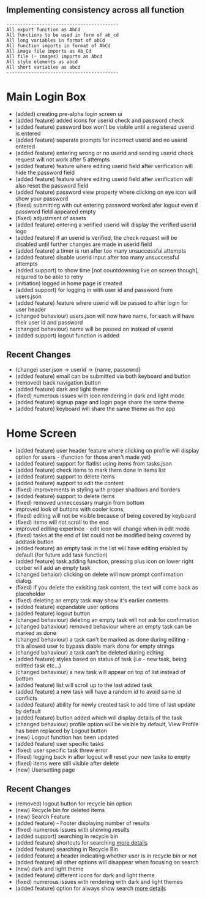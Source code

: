 ## Implementing consistency across all function
```
-----------------------------------------
All export function as AbCd              
All functions to be used in form of ab_cd
All long variables in format of abCd     
All function imports in format of AbCd   
All image file imports as Ab_Cd          
All file (- images) imports as Abcd      
All style elements as abcd                
All short variables as abcd              
-----------------------------------------
```

# Main Login Box
- (added) creating pre-alpha login screen ui
- (added feature) added icons for userid check and password check
- (added feature) password box won't be visible until a registered userid is entered
- (added feature) seperate prompts for incorrect userid and no userid entered
- (added feature) entering wrong or no userid and sending userid check request will not work after 5 attempts
- (added feature) feature where editing userid field after verification will hide the password field
- (added feature) feature where editing userid field after verification will also reset the password field
- (added feature) password view property where clicking on eye icon will show your password
- (fixed) submitting with out entering password worked afer logout even if password field appeared empty
- (fixed) adjustment of assets
- (added feature) entering a verified userid will display the verified userid logo
- (added feature) if an userid is verified, the check request will be disabled until further changes are made in userid field
- (added feature) a timer is run after too many unsuccessful attempts
- (added feature) disable userid input after too many unsuccessful attempts
- (added support) to show time [not countdowning live on screen though], required to be able to retry
- (initiation) logged in home page is created
- (added support) for logging in with user id and password from users.json
- (added feature) feature where userid will be passed to after login for user header
- (changed behaviour) users.json will now have name, for each will have their user id and password
- (changed behaviour) name will be passed on instead of userid
- (added support) logout function is added

## Recent Changes
- (change) user.json -> userid -> {name, passowrd}
- (added feature) email can be submitted via both keyboard and button
- (removed) back navigation button
- (added feature) dark and light theme
- (fixed) numerous issues with icon rendering in dark and light mode
- (added feature) signup page and login page share the same theme
- (added feature) keyboard will share the same theme as the app

# Home Screen
- (added feature) user header feature where clicking on profile will display option for users - (function for those aren't made yet)
- (added feature) support for flatlist using items from tasks.json
- (added feature) check items to mark them done in items list
- (added feature) support to delete items
- (added feature) support to edit the content
- (fixed) improvements in styling with proper shadows and borders
- (added feature) support to delete items
- (fixed) removed unneccessary margin from bottom
- improved look of buttons with cooler icons,
- (fixed) editing will not be visible because of being covered by keyboard
- (fixed) items will not scroll to the end
- improved editing experince - edit icon will change when in edit mode
- (fixed) tasks at the end of list could not be modified being covered by addtask button
- (added feature) an empty task in the list will have editing enabled by default (for future add task function)
- (added feature) task adding function, pressing plus icon on lower right corber will add an empty task
- (changed behaior) clicking on delete will now prompt confirmation dialog. 
- (fixed) if you delete the exisiting task content, the text will come back as placeholder
- (fixed) deleting an empty task may show it's earlier contents
- (added feature) expandable user options
- (added feature) logout button
- (changed behaviour) deleting an empty task will not ask for confirmation
- (changed bahaviour) removed behaviour where an empty task can be marked as done
- (changed behaviour) a task can't be marked as done during editing - this allowed user to bypass diable mark done for empty strings
- (changed bahaviour) a task can't be deleted during editing
- (added feature) styles based on status of task (i.e - new task, being editted task etc...)
- (changed behaviour) a new task will appear on top of list instead of bottom
- (added feature) list will scroll up to the last added task
- (added feature) a new task will have a random id to avoid same id conflicts
- (added feature) ability for newly created task to add time of last update by default
- (added feature) button added which will display details of the task
- (changed behaviour) profile option will be visible by default, View Profile has been replaced by Logout button
- (new) Logout function has been updated
- (added feature) user specific tasks
- (fixed) user specific task threw error
- (fixed) logging back in after logout will reset your new tasks to empty
- (fixed) items were still visible after delete
- (new) Usersetting page

## Recent Changes
- (removed) logout button for recycle bin option
- (new) Recycle bin for deleted items
- (new) Search Feature
- (added feature) - Footer displaying number of results
- (fixed) numerous issues with showing results
- (added support) searching in recycle bin
- (added feature) shortcuts for searching [more details](/docs/search#options-and-shortcuts-for-search)
- (added feature) searching in Recycle Bin
- (added feature) a header indicating whether user is in recycle bin or not
- (added feature) all other options will disappear when focusing on search
- (new) dark and light theme
- (added feature) different icons for dark and light theme
- (fixed) numerous issues with rendering with dark and light themes
- (added feature) option for always show search [more details](/docs/search#always-show-search-mode)

